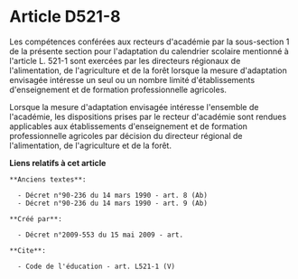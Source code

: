 # Article D521-8

Les compétences conférées aux recteurs d'académie par la sous-section 1 de la présente section pour l'adaptation du
calendrier scolaire mentionné à l'article L. 521-1 sont exercées par les directeurs régionaux de l'alimentation, de
l'agriculture et de la forêt lorsque la mesure d'adaptation envisagée intéresse un seul ou un nombre limité d'établissements
d'enseignement et de formation professionnelle agricoles. 

Lorsque la mesure d'adaptation envisagée intéresse l'ensemble de l'académie, les dispositions prises par le recteur
d'académie sont rendues applicables aux établissements d'enseignement et de formation professionnelle agricoles par décision
du directeur régional de l'alimentation, de l'agriculture et de la forêt.

**Liens relatifs à cet article**

	**Anciens textes**:

	  - Décret n°90-236 du 14 mars 1990 - art. 8 (Ab)
	  - Décret n°90-236 du 14 mars 1990 - art. 9 (Ab)

	**Créé par**:

	  - Décret n°2009-553 du 15 mai 2009 - art.

	**Cite**:

	  - Code de l'éducation - art. L521-1 (V)
